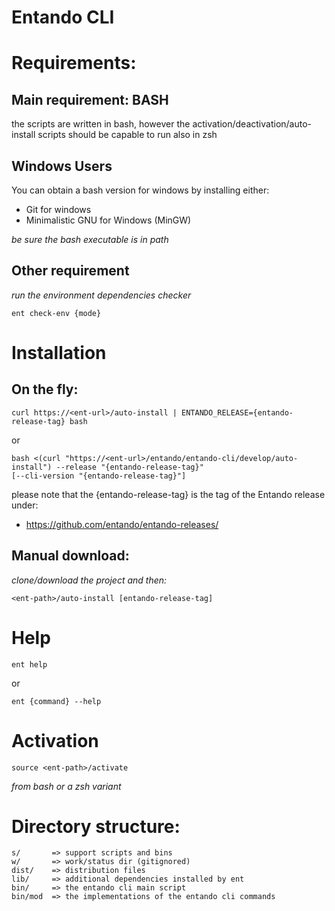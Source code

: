 # Entando CLI

# Requirements:

## Main requirement: BASH

the scripts are written in bash, however the activation/deactivation/auto-install scripts should be capable to run also in zsh

## Windows Users

You can obtain a bash version for windows by installing either:

- Git for windows
- Minimalistic GNU for Windows (MinGW)

_be sure the bash executable is in path_


## Other requirement

_run the environment dependencies checker_

```
ent check-env {mode}
```

# Installation

## On the fly:

```
curl https://<ent-url>/auto-install | ENTANDO_RELEASE={entando-release-tag} bash
```
or
```
bash <(curl "https://<ent-url>/entando/entando-cli/develop/auto-install") --release "{entando-release-tag}" 
[--cli-version "{entando-release-tag}"]
```


please note that the {entando-release-tag} is the tag of the Entando release under:

- https://github.com/entando/entando-releases/


## Manual download:

_clone/download the project and then:_
```
<ent-path>/auto-install [entando-release-tag]
```

# Help

```
ent help
```

or

```
ent {command} --help
```

# Activation

```
source <ent-path>/activate
```

_from bash or a zsh variant_

# Directory structure:

```
s/       => support scripts and bins
w/       => work/status dir (gitignored)
dist/    => distribution files
lib/     => additional dependencies installed by ent
bin/     => the entando cli main script
bin/mod  => the implementations of the entando cli commands
```
